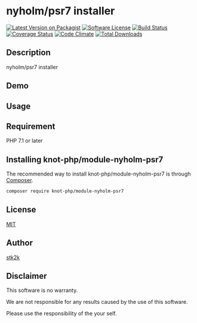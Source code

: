 nyholm/psr7 installer
=======================

[![Latest Version on Packagist](https://img.shields.io/packagist/v/knot-php/module-nyholm-psr7.svg?style=flat-square)](https://packagist.org/packages/knot-php/module-nyholm-psr7)
[![Software License](https://img.shields.io/badge/license-MIT-brightgreen.svg?style=flat-square)](LICENSE.md)
[![Build Status](https://travis-ci.org/knot-php/module-nyholm-psr7.svg?branch=master)](https://travis-ci.org/knot-php/module-nyholm-psr7)
[![Coverage Status](https://coveralls.io/repos/github/knot-php/module-nyholm-psr7/badge.svg?branch=master)](https://coveralls.io/github/knot-php/module-nyholm-psr7?branch=master)
[![Code Climate](https://codeclimate.com/github/knot-php/module-nyholm-psr7/badges/gpa.svg)](https://codeclimate.com/github/knot-php/module-nyholm-psr7)
[![Total Downloads](https://img.shields.io/packagist/dt/knot-php/module-nyholm-psr7.svg?style=flat-square)](https://packagist.org/packages/knot-php/module-nyholm-psr7)

## Description

nyholm/psr7 installer

## Demo

## Usage

## Requirement

PHP 7.1 or later

## Installing knot-php/module-nyholm-psr7

The recommended way to install knot-php/module-nyholm-psr7 is through
[Composer](http://getcomposer.org).

```bash
composer require knot-php/module-nyholm-psr7
```

## License
[MIT](https://github.com/knot-php/module-nyholm-psr7/blob/master/LICENSE)

## Author

[stk2k](https://github.com/stk2k)

## Disclaimer

This software is no warranty.

We are not responsible for any results caused by the use of this software.

Please use the responsibility of the your self.


